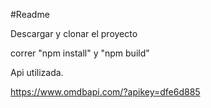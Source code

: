 #Readme

Descargar y clonar el proyecto

correr "npm install" y "npm build"

Api utilizada.

https://www.omdbapi.com/?apikey=dfe6d885
